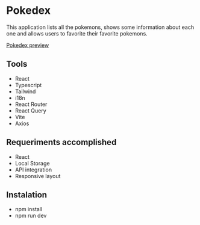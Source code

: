 # Pokedex

This application lists all the pokemons, shows some information about each one and allows users to favorite their favorite pokemons.

[Pokedex preview](https://pokedex-azure-kappa.vercel.app/)

## Tools
- React
- Typescript
- Tailwind
- i18n
- React Router
- React Query
- Vite
- Axios

## Requeriments accomplished

- React
- Local Storage
- API integration
- Responsive layout

## Instalation

- npm install
- npm run dev
